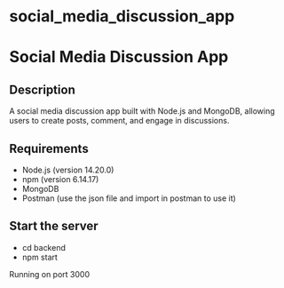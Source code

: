 # social_media_discussion_app
# Social Media Discussion App

## Description
A social media discussion app built with Node.js and MongoDB, allowing users to create posts, comment, and engage in discussions.

## Requirements
- Node.js (version 14.20.0)
- npm (version 6.14.17)
- MongoDB
- Postman (use the json file and import in postman to use it)

## Start the server
- cd backend
- npm start


Running on port 3000
